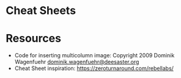 # Cheat Sheets

# Resources

* Code for inserting multicolumn image: Copyright 2009 Dominik Wagenfuehr <dominik.wagenfuehr@deesaster.org>
* Cheat Sheet inspiration: https://zeroturnaround.com/rebellabs/
